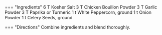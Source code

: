 === "Ingredients"
    6 T Kosher Salt
    3 T Chicken Bouillon Powder
    3 T Garlic Powder
    3 T Paprika or Turmeric
    1 t White Peppercorn, ground
    1 t Onion Powder
    1 t Celery Seeds, ground

=== "Directions"
    Combine ingredients and blend thoroughly.
